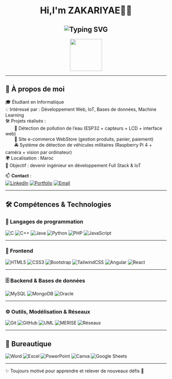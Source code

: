 <!-- ==================== Header ==================== -->
<div align="center">
  <h1>Hi,I'm ZAKARIYAE👨‍💻</h1>
   <h2> 
    <img src="https://readme-typing-svg.herokuapp.com?font=Fira+Code&size=28&duration=3000&pause=500&color=61DAFB&width=500&lines=Full+Stack+Developer" alt="Typing SVG" />
   </h2>
  <img src="https://media.giphy.com/media/hvRJCLFzcasrR4ia7z/giphy.gif" width="100" />
</div>
     
---  
 
## 🚀 À propos de moi  

🎓 Étudiant en Informatique  
💡 Intéressé par : Développement Web, IoT, Bases de données, Machine Learning  
🛠️ Projets réalisés :  
  🌊 Détection de pollution de l’eau (ESP32 + capteurs + LCD + interface web)  
  🛒 Site e-commerce WebStore (gestion produits, panier, paiement)  
  🚔 Système de détection de véhicules militaires (Raspberry Pi 4 + caméra + vision par ordinateur)  
🌍 Localisation : Maroc  
📌 Objectif : devenir ingénieur en développement Full Stack & IoT  
 

📫 **Contact** :  
[![LinkedIn](https://img.shields.io/badge/LinkedIn-0A66C2?style=for-the-badge&logo=linkedin&logoColor=white)](https://www.linkedin.com/in/zakariyae-oraiche-758892268/) 
[![Portfolio](https://img.shields.io/badge/Portfolio-000000?style=for-the-badge&logo=About.me&logoColor=white)](https://tonportfolio.github.io/) 
[![Email](https://img.shields.io/badge/Email-D14836?style=for-the-badge&logo=gmail&logoColor=white)](mailto:oraichezakaria012@gmail.com)
 
 
---

## 🛠️ Compétences & Technologies  

### 🧠 Langages de programmation  
![C](https://img.shields.io/badge/-C-00599C?style=for-the-badge&logo=c&logoColor=white) 
![C++](https://img.shields.io/badge/-C++-00599C?style=for-the-badge&logo=cplusplus&logoColor=white) 
![Java](https://img.shields.io/badge/-Java-ED8B00?style=for-the-badge&logo=openjdk&logoColor=white) 
![Python](https://img.shields.io/badge/-Python-3776AB?style=for-the-badge&logo=python&logoColor=white) 
![PHP](https://img.shields.io/badge/-PHP-777BB4?style=for-the-badge&logo=php&logoColor=white) 
![JavaScript](https://img.shields.io/badge/-JavaScript-F7DF1E?style=for-the-badge&logo=javascript&logoColor=black)  

---
### 🎨 Frontend  
![HTML5](https://img.shields.io/badge/-HTML5-E34F26?style=for-the-badge&logo=html5&logoColor=white) 
![CSS3](https://img.shields.io/badge/-CSS3-1572B6?style=for-the-badge&logo=css3&logoColor=white) 
![Bootstrap](https://img.shields.io/badge/-Bootstrap-563D7C?style=for-the-badge&logo=bootstrap&logoColor=white) 
![TailwindCSS](https://img.shields.io/badge/-Tailwind_CSS-06B6D4?style=for-the-badge&logo=tailwindcss&logoColor=white) 
![Angular](https://img.shields.io/badge/-Angular-DD0031?style=for-the-badge&logo=angular&logoColor=white) 
![React](https://img.shields.io/badge/-React-20232A?style=for-the-badge&logo=react&logoColor=61DAFB)  

---

### 🗄️ Backend & Bases de données  
![MySQL](https://img.shields.io/badge/-MySQL-005C84?style=for-the-badge&logo=mysql&logoColor=white) 
![MongoDB](https://img.shields.io/badge/-MongoDB-4EA94B?style=for-the-badge&logo=mongodb&logoColor=white) 
![Oracle](https://img.shields.io/badge/-Oracle-F80000?style=for-the-badge&logo=oracle&logoColor=white)  

---

### ⚙️ Outils, Modélisation & Réseaux  
![Git](https://img.shields.io/badge/-Git-E44C30?style=for-the-badge&logo=git&logoColor=white) 
![GitHub](https://img.shields.io/badge/-GitHub-181717?style=for-the-badge&logo=github&logoColor=white) 
![UML](https://img.shields.io/badge/-UML-02569B?style=for-the-badge) 
![MERISE](https://img.shields.io/badge/-Merise-0A66C2?style=for-the-badge) 
![Réseaux](https://img.shields.io/badge/-Réseaux-0078D7?style=for-the-badge&logo=cisco&logoColor=white)  

---

## 💼 Bureautique

![Word](https://img.shields.io/badge/WORD-2B579A?style=for-the-badge&logo=microsoft-word&logoColor=white)
![Excel](https://img.shields.io/badge/EXCEL-217346?style=for-the-badge&logo=microsoft-excel&logoColor=white)
![PowerPoint](https://img.shields.io/badge/POWERPOINT-D83B01?style=for-the-badge&logo=microsoft-powerpoint&logoColor=white)
![Canva](https://img.shields.io/badge/CANVA-5BC0F8?style=for-the-badge&logo=canva&logoColor=white)
![Google Sheets](https://img.shields.io/badge/GOOGLE%20SHEETS-34A853?style=for-the-badge&logo=google-sheets&logoColor=white)

---

✨ Toujours motivé pour apprendre et relever de nouveaux défis 🚀
